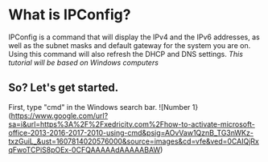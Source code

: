 # What is IPConfig?
IPConfig is a command that will display the IPv4 and the IPv6 addresses, as well as the subnet masks and default gateway for the system you are on.
Using this command will also refresh the DHCP and DNS settings.
*This tutorial will be based on Windows computers*
## So? Let's get started.
First, type "cmd" in the Windows search bar.
![Number 1}(https://www.google.com/url?sa=i&url=https%3A%2F%2Fxedricity.com%2Fhow-to-activate-microsoft-office-2013-2016-2017-2010-using-cmd&psig=AOvVaw1QznB_TG3nWKz-txzGuiL_&ust=1607814020576000&source=images&cd=vfe&ved=0CAIQjRxqFwoTCPiS8pOEx-0CFQAAAAAdAAAAABAW)
